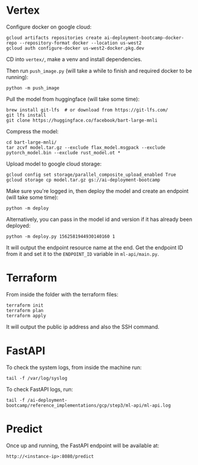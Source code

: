 # Vertex

Configure docker on google cloud:
```shell
gcloud artifacts repositories create ai-deployment-bootcamp-docker-repo --repository-format docker --location us-west2
gcloud auth configure-docker us-west2-docker.pkg.dev
```

CD into `vertex/`, make a venv and install dependencies. 

Then run `push_image.py` (will take a while to finish and required docker to be running):
```shell
python -m push_image
```

Pull the model from huggingface (will take some time):
```shell
brew install git-lfs  # or download from https://git-lfs.com/
git lfs install
git clone https://huggingface.co/facebook/bart-large-mnli
```

Compress the model:
```shell
cd bart-large-mnli/
tar zcvf model.tar.gz --exclude flax_model.msgpack --exclude pytorch_model.bin --exclude rust_model.ot *
```

Upload model to google cloud storage:
```shell
gcloud config set storage/parallel_composite_upload_enabled True
gcloud storage cp model.tar.gz gs://ai-deployment-bootcamp
```

Make sure you're logged in, then deploy the model and create an endpoint (will take some time):
```shell
python -m deploy
```
Alternatively, you can pass in the model id and version if it has already been deployed:
```shell
python -m deploy.py 1562581944930140160 1
```

It will output the endpoint resource name at the end. Get the endpoint ID from it and set it to the
`ENDPOINT_ID` variable in `ml-api/main.py`.

# Terraform

From inside the folder with the terraform files:
```shell
terraform init
terraform plan
terraform apply
```

It will output the public ip address and also the SSH command.

# FastAPI

To check the system logs, from inside the machine run:
```shell
tail -f /var/log/syslog
```

To check FastAPI logs, run:
```shell
tail -f /ai-deployment-bootcamp/reference_implementations/gcp/step3/ml-api/ml-api.log
```

# Predict

Once up and running, the FastAPI endpoint will be available at:
```shell
http://<instance-ip>:8080/predict
```
